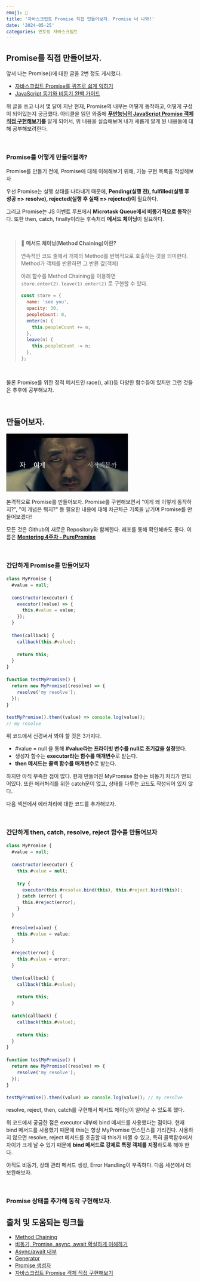 ```yaml
---
emoji: 🫵
title: '자바스크립트 Promise 직접 만들어보자. Promise 너 나와!'
date: '2024-05-25'
categories: 멘토링 자바스크립트
---
```


## Promise를 직접 만들어보자.

앞서 나는 Promise()에 대한 글을 2번 정도 게시했다.

- [자바스크립트 Promise를 퀴즈로 쉽게 익히기](https://hooninedev.com/240514/)
- [JavaScript 동기와 비동기 완벽 가이드](https://hooninedev.com/230816/)

위 글을 쓰고 나서 몇 달이 지난 현재, Promise의 내부는 어떻게 동작하고, 어떻게 구성이 되어있는지 궁금했다. 아티클을 읽던 와중에 **[푸만능님의 JavaScript Promise 객체 직접 구현해보기](https://velog.io/@turtle601/JS-%EC%9E%90%EB%B0%94%EC%8A%A4%ED%81%AC%EB%A6%BD%ED%8A%B8-Promise-%EA%B0%9D%EC%B2%B4-%EC%A7%81%EC%A0%91-%EA%B5%AC%ED%98%84%ED%95%B4%EB%B3%B4%EA%B8%B0#1-simplest-promise)를** 알게 되어서, 위 내용을 실습해보며 내가 새롭게 알게 된 내용들에 대해 공부해보려한다.

<br>

### Promise를 어떻게 만들어볼까?

Promise를 만들기 전에, Promise에 대해 이해해보기 위해, 기능 구현 목록을 작성해보자

우선 Promise는 실행 상태를 나타내기 때문에, **Pending(실행 전), fulfilled(실행 후 성공 => resolve), rejected(실행 후 실패 => rejected)이** 필요하다.

그리고 Promise는 JS 이벤트 루프에서 **Microtask Queue에서 비동기적으로 동작**한다. 또한 then, catch, finally이라는 후속처리 **메서드 체이닝**이 필요하다.

<br>

> 🤔 **메서드 체이닝(Method Chaining)이란?**
>
> 연속적인 코드 줄에서 개체의 Method를 반복적으로 호출하는 것을 의미한다. Method가 객체를 반환하면 그 반환 값(객체)
>
> 아래 함수를 Method Chaining을 이용하면 `store.enter(2).leave(1).enter(2)` 로 구현할 수 있다.
>
> ```javascript
> const store = {
>   name: 'see you',
>   opacity: 30,
>   peopleCount: 0,
>   enter(n) {
>     this.peopleCount += n;
>   },
>   leave(n) {
>     this.peopleCount -= n;
>   },
> };
> ```

<br>

물론 Promise를 위한 정적 메서드인 race(), all()등 다양한 함수등이 있지만 그런 것들은 추후에 공부해보자.

<br>

## 만들어보자.

![1.jpeg](1.jpeg)

본격적으로 Promise를 만들어보자. Promise를 구현해보면서 "이게 왜 이렇게 동작하지?", "이 개념은 뭐지?" 등 필요한 내용에 대해 차근차근 기록을 남기며 Promise를 만들어보겠다!

모든 것은 Github의 새로운 Repository와 함께한다. 레포를 통해 확인해봐도 좋다. 이름은 **[Mentoring 4주차 - PurePromise](https://github.com/jiji-hoon96/mentoring)**

<br>

### 간단하게 Promise를 만들어보자

```javascript
class MyPromise {
  #value = null;

  constructor(executor) {
    executor((value) => {
      this.#value = value;
    });
  }

  then(callback) {
    callback(this.#value);

    return this;
  }
}

function testMyPromise() {
  return new MyPromise((resolve) => {
    resolve('my resolve');
  });
}

testMyPromise().then((value) => console.log(value));
// my resolve
```

위 코드에서 신경써서 봐야 할 것은 3가지다.

- #value = null 을 통해 **#value라는 프라이빗 변수를 null로 초기값을 설정**했다.
- 생성자 함수는 **executor라는 함수를 매개변수**로 받는다.
- **then 메서드는 콜백 함수를 매개변수**로 받는다.

하지만 아직 부족한 점이 많다. 현재 만들어진 MyPromise 함수는 비동기 처리가 안되어있다. 또한 에러처리를 위한 catch문이 없고, 상태를 다루는 코드도 작성되어 있지 않다.

다음 섹션에서 에러처리에 대한 코드를 추가해보자.

<br>

### 간단하게 then, catch, resolve, reject 함수를 만들어보자

```javascript
class MyPromise {
  #value = null;

  constructor(executor) {
    this.#value = null;

    try {
      executor(this.#resolve.bind(this), this.#reject.bind(this));
    } catch (error) {
      this.#reject(error);
    }
  }

  #resolve(value) {
    this.#value = value;
  }

  #reject(error) {
    this.#value = error;
  }

  then(callback) {
    callback(this.#value);

    return this;
  }

  catch(callback) {
    callback(this.#value);

    return this;
  }
}

function testMyPromise() {
  return new MyPromise((resolve) => {
    resolve('my resolve');
  });
}

testMyPromise().then((value) => console.log(value)); // my resolve
```

resolve, reject, then, catch를 구현해서 메서드 체이닝이 일어날 수 있도록 했다.

위 코드에서 궁금한 점은 executor 내부에 bind 메서드를 사용했다는 점이다. 현재 bind 메서드를 사용했기 때문에 this는 항상 MyPromise 인스턴스를 가리킨다. 사용하지 않으면 resolve, reject 메서드를 호출할 때 this가 바뀔 수 있고, 특히 콜백함수에서 차이가 크게 날 수 있기 때문에 **bind 메서드로 강제로 특정 객체를 지정**하도록 해야 한다.

아직도 비동기, 상태 관리 메서드 생성, Error Handling이 부족하다. 다음 세션에서 더 보완해보자.

<br>

### Promise 상태를 추가해 동작 구현해보자.

## 출처 및 도움되는 링크들

- [Method Chaining](https://developerntraveler.tistory.com/116)
- [비동기, Promise, async, await 확실하게 이해하기](https://springfall.cc/article/2022-11/easy-promise-async-await)
- [Async/await 내부](https://velog.io/@gcback/Asyncawait-%EB%82%B4%EB%B6%80)
- [Generator](https://ko.javascript.info/generators)
- [Promise 생성자](https://developer.mozilla.org/ko/docs/Web/JavaScript/Reference/Global_Objects/Promise/Promise)
- [자바스크립트 Promise 객체 직접 구현해보기](https://velog.io/@turtle601/JS-%EC%9E%90%EB%B0%94%EC%8A%A4%ED%81%AC%EB%A6%BD%ED%8A%B8-Promise-%EA%B0%9D%EC%B2%B4-%EC%A7%81%EC%A0%91-%EA%B5%AC%ED%98%84%ED%95%B4%EB%B3%B4%EA%B8%B0#1-simplest-promise)

```toc

```
